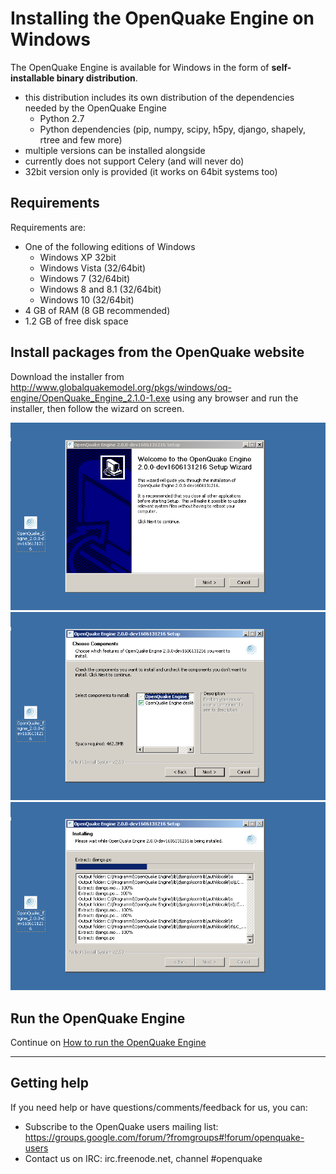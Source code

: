 # Installing the OpenQuake Engine on Windows

The OpenQuake Engine is available for Windows in the form of **self-installable binary distribution**.

- this distribution includes its own distribution of the dependencies needed by the OpenQuake Engine
    - Python 2.7
    - Python dependencies (pip, numpy, scipy, h5py, django, shapely, rtree and few more)
- multiple versions can be installed alongside
- currently does not support Celery (and will never do)
- 32bit version only is provided (it works on 64bit systems too)

## Requirements

Requirements are:

- One of the following editions of Windows
    - Windows XP 32bit
    - Windows Vista (32/64bit)
    - Windows 7 (32/64bit)
    - Windows 8 and 8.1 (32/64bit)
    - Windows 10 (32/64bit)
- 4 GB of RAM (8 GB recommended)
- 1.2 GB of free disk space

## Install packages from the OpenQuake website

Download the installer from http://www.globalquakemodel.org/pkgs/windows/oq-engine/OpenQuake_Engine_2.1.0-1.exe using any browser and run the installer, then follow the wizard on screen.

![installer-screenshot-1](../img/win-installer-1.png)
![installer-screenshot-2](../img/win-installer-2.png)
![installer-screenshot-3](../img/win-installer-3.png)

## Run the OpenQuake Engine

Continue on [How to run the OpenQuake Engine](../running/windows.md)

***

## Getting help
If you need help or have questions/comments/feedback for us, you can:
  * Subscribe to the OpenQuake users mailing list: https://groups.google.com/forum/?fromgroups#!forum/openquake-users
  * Contact us on IRC: irc.freenode.net, channel #openquake
